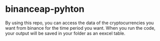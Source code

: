 # binanceap-pyhton
By using this repo, you can access the data of the cryptocurrencies you want from binance for the time period you want. When you run the code, your output will be saved in your folder as an eexcel table.
